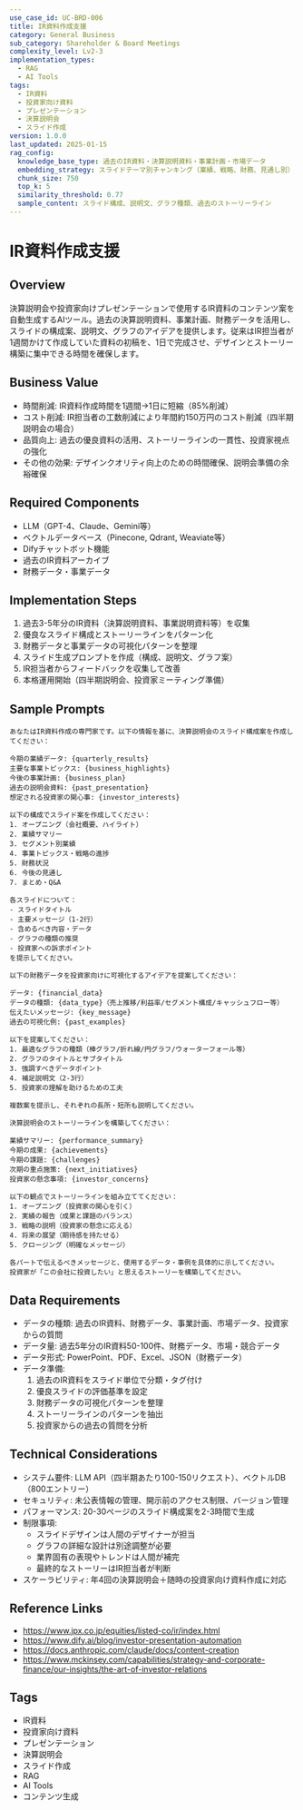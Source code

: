 ```yaml
---
use_case_id: UC-BRD-006
title: IR資料作成支援
category: General Business
sub_category: Shareholder & Board Meetings
complexity_level: Lv2-3
implementation_types:
  - RAG
  - AI Tools
tags:
  - IR資料
  - 投資家向け資料
  - プレゼンテーション
  - 決算説明会
  - スライド作成
version: 1.0.0
last_updated: 2025-01-15
rag_config:
  knowledge_base_type: 過去のIR資料・決算説明資料・事業計画・市場データ
  embedding_strategy: スライドテーマ別チャンキング（業績、戦略、財務、見通し別）
  chunk_size: 750
  top_k: 5
  similarity_threshold: 0.77
  sample_content: スライド構成、説明文、グラフ種類、過去のストーリーライン
---
```


# IR資料作成支援

## Overview

決算説明会や投資家向けプレゼンテーションで使用するIR資料のコンテンツ案を自動生成するAIツール。過去の決算説明資料、事業計画、財務データを活用し、スライドの構成案、説明文、グラフのアイデアを提供します。従来はIR担当者が1週間かけて作成していた資料の初稿を、1日で完成させ、デザインとストーリー構築に集中できる時間を確保します。

## Business Value

- 時間削減: IR資料作成時間を1週間→1日に短縮（85%削減）
- コスト削減: IR担当者の工数削減により年間約150万円のコスト削減（四半期説明会の場合）
- 品質向上: 過去の優良資料の活用、ストーリーラインの一貫性、投資家視点の強化
- その他の効果: デザインクオリティ向上のための時間確保、説明会準備の余裕確保

## Required Components

- LLM（GPT-4、Claude、Gemini等）
- ベクトルデータベース（Pinecone, Qdrant, Weaviate等）
- Difyチャットボット機能
- 過去のIR資料アーカイブ
- 財務データ・事業データ

## Implementation Steps

1. 過去3-5年分のIR資料（決算説明資料、事業説明資料等）を収集
2. 優良なスライド構成とストーリーラインをパターン化
3. 財務データと事業データの可視化パターンを整理
4. スライド生成プロンプトを作成（構成、説明文、グラフ案）
5. IR担当者からフィードバックを収集して改善
6. 本格運用開始（四半期説明会、投資家ミーティング準備）

## Sample Prompts

```
あなたはIR資料作成の専門家です。以下の情報を基に、決算説明会のスライド構成案を作成してください：

今期の業績データ: {quarterly_results}
主要な事業トピックス: {business_highlights}
今後の事業計画: {business_plan}
過去の説明会資料: {past_presentation}
想定される投資家の関心事: {investor_interests}

以下の構成でスライド案を作成してください：
1. オープニング（会社概要、ハイライト）
2. 業績サマリー
3. セグメント別業績
4. 事業トピックス・戦略の進捗
5. 財務状況
6. 今後の見通し
7. まとめ・Q&A

各スライドについて：
- スライドタイトル
- 主要メッセージ（1-2行）
- 含めるべき内容・データ
- グラフの種類の推奨
- 投資家への訴求ポイント
を提示してください。
```

```
以下の財務データを投資家向けに可視化するアイデアを提案してください：

データ: {financial_data}
データの種類: {data_type}（売上推移/利益率/セグメント構成/キャッシュフロー等）
伝えたいメッセージ: {key_message}
過去の可視化例: {past_examples}

以下を提案してください：
1. 最適なグラフの種類（棒グラフ/折れ線/円グラフ/ウォーターフォール等）
2. グラフのタイトルとサブタイトル
3. 強調すべきデータポイント
4. 補足説明文（2-3行）
5. 投資家の理解を助けるための工夫

複数案を提示し、それぞれの長所・短所も説明してください。
```

```
決算説明会のストーリーラインを構築してください：

業績サマリー: {performance_summary}
今期の成果: {achievements}
今期の課題: {challenges}
次期の重点施策: {next_initiatives}
投資家の懸念事項: {investor_concerns}

以下の観点でストーリーラインを組み立ててください：
1. オープニング（投資家の関心を引く）
2. 実績の報告（成果と課題のバランス）
3. 戦略の説明（投資家の懸念に応える）
4. 将来の展望（期待感を持たせる）
5. クロージング（明確なメッセージ）

各パートで伝えるべきメッセージと、使用するデータ・事例を具体的に示してください。
投資家が「この会社に投資したい」と思えるストーリーを構築してください。
```

## Data Requirements

- データの種類: 過去のIR資料、財務データ、事業計画、市場データ、投資家からの質問
- データ量: 過去5年分のIR資料50-100件、財務データ、市場・競合データ
- データ形式: PowerPoint、PDF、Excel、JSON（財務データ）
- データ準備:
  1. 過去のIR資料をスライド単位で分類・タグ付け
  2. 優良スライドの評価基準を設定
  3. 財務データの可視化パターンを整理
  4. ストーリーラインのパターンを抽出
  5. 投資家からの過去の質問を分析

## Technical Considerations

- システム要件: LLM API（四半期あたり100-150リクエスト）、ベクトルDB（800エントリー）
- セキュリティ: 未公表情報の管理、開示前のアクセス制限、バージョン管理
- パフォーマンス: 20-30ページのスライド構成案を2-3時間で生成
- 制限事項:
  - スライドデザインは人間のデザイナーが担当
  - グラフの詳細な設計は別途調整が必要
  - 業界固有の表現やトレンドは人間が補完
  - 最終的なストーリーはIR担当者が判断
- スケーラビリティ: 年4回の決算説明会＋随時の投資家向け資料作成に対応

## Reference Links

- https://www.jpx.co.jp/equities/listed-co/ir/index.html
- https://www.dify.ai/blog/investor-presentation-automation
- https://docs.anthropic.com/claude/docs/content-creation
- https://www.mckinsey.com/capabilities/strategy-and-corporate-finance/our-insights/the-art-of-investor-relations

## Tags

- IR資料
- 投資家向け資料
- プレゼンテーション
- 決算説明会
- スライド作成
- RAG
- AI Tools
- コンテンツ生成
